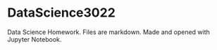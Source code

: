 # DataScience3022
Data Science Homework. Files are markdown. Made and opened with Jupyter Notebook.
